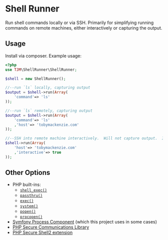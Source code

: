 Shell Runner
============

Run shell commands locally or via SSH.  Primarily for simplifying running commands on remote machines, either interactively or capturing the output.

Usage
-----

Install via composer.  Example usage:

``` php
<?php
use TJM\ShellRunner\ShellRunner;

$shell = new ShellRunner();

//--run `ls` locally, capturing output
$output = $shell->run(Array(
	'command'=> 'ls'
));

//--run `ls` remotely, capturing output
$output = $shell->run(Array(
	'command'=> 'ls'
	,'host'=> 'tobymackenzie.com'
));

//--SSH into remote machine interactively.  Will not capture output.  Interaction will require running PHP on command line, not in browser.
$shell->run(Array(
	'host'=> 'tobymackenzie.com'
	,'interactive'=> true
));
```

Other Options
-------------

- PHP built-ins:
	- [`shell_exec()`](https://www.php.net/manual/en/function.shell-exec.php)
	- [`passthru()`](https://secure.php.net/manual/en/function.passthru.php)
	- [`exec()`](https://www.php.net/manual/en/function.exec.php)
	- [`system()`](https://www.php.net/manual/en/function.system.php)
	- [`popen()`](https://www.php.net/manual/en/function.popen.php)
	- [`procopen()`](https://www.php.net/manual/en/function.proc-open.php)
- [Symfony Process Component](https://symfony.com/doc/current/components/process.html) (which this project uses in some cases)
- [PHP Secure Communications Library](https://github.com/phpseclib/phpseclib)
- [PHP Secure Shell2 extension](https://www.php.net/manual/en/book.ssh2.php)
